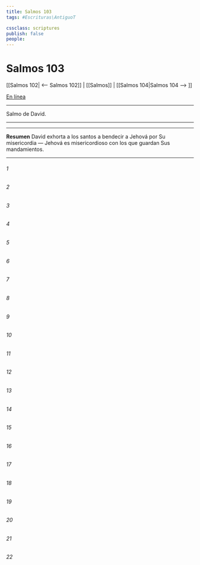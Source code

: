 ```yaml
---
title: Salmos 103
tags: #Escrituras\AntiguoT

cssclass: scriptures
publish: false
people:
---
```


# Salmos 103
[[Salmos 102| <-- Salmos 102]] | [[Salmos]] | [[Salmos 104|Salmos 104 --> ]]

[En línea](https://churchofjesuschrist.org/study/scriptures/ot/ps/103?lang=spa)

---
Salmo de David.

---

---
__Resumen__
David exhorta a los santos a bendecir a Jehová por Su misericordia — Jehová es misericordioso con los que guardan Sus mandamientos.

---
###### 1 


###### 2 


###### 3 


###### 4 


###### 5 


###### 6 


###### 7 


###### 8 


###### 9 


###### 10 


###### 11 


###### 12 


###### 13 


###### 14 


###### 15 


###### 16 


###### 17 


###### 18 


###### 19 


###### 20 


###### 21 


###### 22 



